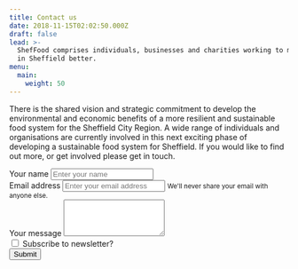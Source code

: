 ```yaml
---
title: Contact us
date: 2018-11-15T02:02:50.000Z
draft: false
lead: >-
  ShefFood comprises individuals, businesses and charities working to make food
  in Sheffield better.
menu:
  main:
    weight: 50
---
```

There is the shared vision and strategic commitment to develop the environmental and economic benefits of a more resilient and sustainable food system for the Sheffield City Region. A wide range of individuals and organisations are currently involved in this next exciting phase of developing a sustainable food system for Sheffield. If you would like to find out more, or get involved please get in touch.

<form name="contact" method="POST" data-netlify="true" action="/pages/form_submitted" class="mb-5">
  <div class="form-group">
    <label for="name"">Your name</label>
    <input type="text" required class="form-control" id="name" name="name" placeholder="Enter your name">
  </div>
  <div class="form-group">
    <label for="email">Email address</label>
    <input type="email" class="form-control" id="email" name="email" aria-describedby="emailHelp" placeholder="Enter your email address">
    <small id="emailHelp" class="form-text text-muted">We'll never share your email with anyone else.</small>
  </div>
  <div class="form-group">
    <label for="message">Your message</label>
    <textarea class="form-control" id="message" name="message" rows="4"></textarea>
  </div>
  <div class="form-group form-check">
    <input type="checkbox" class="form-check-input" id="add_to_newsletter" name="subscribe_to_newsletter">
    <label class="form-check-label" for="add_to_newsletter">Subscribe to newsletter?</label>
  </div>
  <button type="submit" class="btn btn-primary">Submit</button>
</form>
